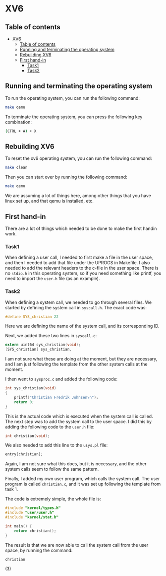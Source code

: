 # XV6

## Table of contents

- [XV6](#xv6)
  - [Table of contents](#table-of-contents)
  - [Running and terminating the operating system](#running-and-terminating-the-operating-system)
  - [Rebuilding XV6](#rebuilding-xv6)
  - [First hand-in](#first-hand-in)
    - [Task1](#task1)
    - [Task2](#task2)

## Running and terminating the operating system

To run the operating system, you can run the following command:

```zsh
make qemu
```

To terminate the operating system, you can press the following key combination:

```zsh
(CTRL + A) + X
```

## Rebuilding XV6

To reset the xv6 operating system, you can run the following command:

```zsh
make clean
```

Then you can start over by running the following command:

```zsh
make qemu
```

We are assuming a lot of things here, among other things that you have linux
set up, and that qemu is installed, etc.

## First hand-in

There are a lot of things which needed to be done to make the first handin work.

### Task1

When defining a user call, I needed to first make a file in the user space, and then
I needed to add that file under the UPROGS in Makefile. I also needed to add the
relevant headers to the c-file in the user space. There is no `stdio.h` in this
operating system, so if you need something like printf, you need to import
the `user.h` file (as an example).

### Task2

When defining a system call, we needed to go through several files.
We started by defining the system call in `syscall.h`.
The exact code was:

```c
#define SYS_christian 22
```

Here we are defining the name of the system call, and its corresponding ID.

Next, we added these two lines in `syscall.c`:

```c
extern uint64 sys_christian(void);
[SYS_christian] sys_christian,
```

I am not sure what these are doing at the moment, but they are necessary, and
I am just following the template from the other system calls at the moment.

I then went to `sysproc.c` and added the following code:

```c
int sys_christian(void)
{
    printf("Christian Fredrik Johnsen\n");
    return 0;
}
```

This is the actual code which is executed when the system call is called.
The next step was to add the system call to the user space. I did this by
adding the following code to the `user.h` file:

```c
int christian(void);
```

We also needed to add this line to the `usys.pl` file:

```perl
entry(christian);
```

Again, I am not sure what this does, but it is necessary, and
the other system calls seem to follow the same pattern.

Finally, I added my own user program, which calls the system call. The user program is called `christian.c`, and it was set up following the template from task 1.

The code is extremely simple, the whole file is:

```c
#include "kernel/types.h"
#include "user/user.h"
#include "kernel/stat.h"

int main() {
    return christian();
}
```

The result is that we are now able to call the system call from the user space, by running the command:

```zsh
christian
```

(3)
